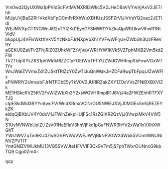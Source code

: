 Vm0wd2QyUXlWa1pPVldScFVtMVNXRll3Wkc5V2JHeDBaVVYwVjAxV2JETlhh
MUpUVjBaS2RHVkdXbFpOCmFrRXhWbXBHUzJSSFZrVlJiVVpYQ2xac2JETldi
WEJMVXpGT1NGWnJiR2xTYlZKd1EyeGFSMWR1YkZkaQpWRUkwVlhwR1NtVldV
bkppUjJ4VFlsWktXVkV5YzNkbFJrNXpVbXhrYVFwWFIyaHZWbGh3UzFReVRY
aGEKU0ZaVFlrZFNjRlZ0ZUhkWFZrVjVaVWRHYW1KVk5VZFphMXB2Vm5kd2FW
TkZTblpXYkZKS1pVWldkRlZZClpFOEtWbTFTYUZWdGVHRmpSbFowVGxWT1Yx
WnJWalZVVmxZd1ZUSktTRlZzY0ZwTlJuQnlWakJHZDFaRwpTbFpqUlZwWFls
aFNWRlY2UmxabFJrNTFDbE5yTkV0V2JURlRZakZXY1ZOcVVsZFNiRXBXVlZk
ME1HSkcKV25KV2FsWlZWbXh3Y2xsWGVHRmpiR1J6VjJ4a2FWZEhhRTFXYTJS
clpESkdWd3BYYmtwcFVrWndXRmxVClNrOU5NWEJXVjJ0MGExSnNjREZEYkZK
eldqQjBXbUV4Y0doV1JFWlhZekpHUjFSc1RsZGlXR2QzVjJ0VwpiMkV4VW5N
S1UyNVNWbUpIZUZsV01HaERaV3hhVjFkc1pGaFNWR3hYV2xWa1IxVXhXWGhT
YWs1WVZqTm8KU0ZwSGVFNWxVWEJWVjBkNFVGWXdWbk5VUmtWNUNrNVZPVTlT
YmtGNlZVWlJkMU13VG5SVWJteHFVVlF3Ck9VTm5jSFphTWxrOUNncG9kbTQ9
Cgp0Zm4=

qcp